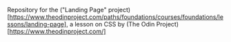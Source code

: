 Repository for the ("Landing Page" project)[https://www.theodinproject.com/paths/foundations/courses/foundations/lessons/landing-page], a lesson on CSS by (The Odin Project)[https://www.theodinproject.com/]